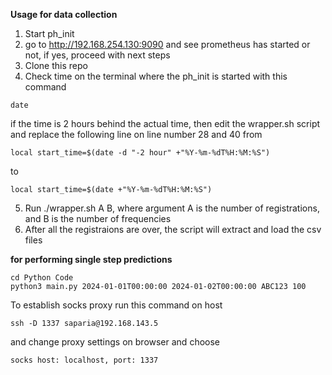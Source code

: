 

**Usage for data collection**

1. Start ph_init
2. go to http://192.168.254.130:9090 and see prometheus has started or not, if yes, proceed with next steps
3. Clone this repo
4. Check time on the terminal where the ph_init is started with this command
```
date
```
if the time is 2 hours behind the actual time, then edit the wrapper.sh script and replace the following line on line number 28 and 40 
from 
```
local start_time=$(date -d "-2 hour" +"%Y-%m-%dT%H:%M:%S")
```
to
```
local start_time=$(date +"%Y-%m-%dT%H:%M:%S")
```
5. Run ./wrapper.sh A B, where argument A is the number of registrations, and B is the number of frequencies
6. After all the registraions are over, the script will extract and load the csv files


**for performing single step predictions**
```
cd Python Code
python3 main.py 2024-01-01T00:00:00 2024-01-02T00:00:00 ABC123 100
```

To establish socks proxy
run this command on host
```
ssh -D 1337 saparia@192.168.143.5
```
and change proxy settings on browser and choose 
```
socks host: localhost, port: 1337
```